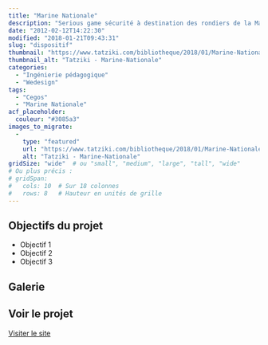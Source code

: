 ```yaml
---
title: "Marine Nationale"
description: "Serious game sécurité à destination des rondiers de la Marine nationale"
date: "2012-02-12T14:22:30"
modified: "2018-01-21T09:43:31"
slug: "dispositif"
thumbnail: "https://www.tatziki.com/bibliotheque/2018/01/Marine-NationaleRondier01-1.jpg"
thumbnail_alt: "Tatziki - Marine-Nationale"
categories:
  - "Ingénierie pédagogique"
  - "Wedesign"
tags:
  - "Cegos"
  - "Marine Nationale"
acf_placeholder:
  couleur: "#3085a3"
images_to_migrate:
  -
    type: "featured"
    url: "https://www.tatziki.com/bibliotheque/2018/01/Marine-NationaleRondier01-1.jpg"
    alt: "Tatziki - Marine-Nationale"
gridSize: "wide"  # ou "small", "medium", "large", "tall", "wide"
# Ou plus précis :
# gridSpan:
#   cols: 10  # Sur 18 colonnes
#   rows: 8   # Hauteur en unités de grille
---
```


## Objectifs du projet

<!-- TODO: Ajouter les objectifs depuis ACF -->
- Objectif 1
- Objectif 2
- Objectif 3

## Galerie

<!-- TODO: Ajouter les images du projet -->

## Voir le projet

[Visiter le site](https://www.tatziki.com/dispositif/)
